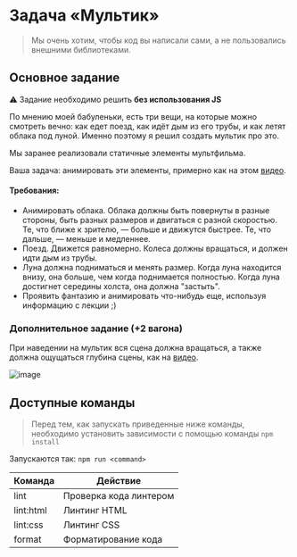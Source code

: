 # Задача «Мультик»

> Мы очень хотим, чтобы код вы написали сами, а не пользовались внешними библиотеками.

## Основное задание

:warning: Задание необходимо решить **без использования JS**

По мнению моей бабуленьки, есть три вещи, на которые можно смотреть вечно: как едет поезд, как идёт дым из его трубы, и как летят облака под луной. Именно поэтому я решил создать мультик про это.

Мы заранее реализовали статичные элементы мультфильма.

Ваша задача: анимировать эти элементы, примерно как на этом [видео](https://yadi.sk/i/PjDnrWEoDO-54Q).

#### Требования:

- Анимировать облака. Облака должны быть повернуты в разные стороны, быть разных размеров и двигаться с разной скоростью. Те, что ближе к зрителю, — больше и движутся быстрее. Те, что дальше, — меньше и медленнее.
- Поезд. Движется равномерно. Колеса должны вращаться, и должен идти дым из трубы.
- Луна должна подниматься и менять размер. Когда луна находится внизу, она больше, чем когда поднимается полностью. Когда луна достигнет середины холста, она должна "застыть".
- Проявить фантазию и анимировать что-нибудь еще, используя информацию с лекции ;)

### Дополнительное задание (+2 вагона)

При наведении на мультик вся сцена должна вращаться, а также должна ощущаться глубина сцены, как на [видео](https://yadi.sk/i/yMVhJkEL_fVRWA).

![image](https://user-images.githubusercontent.com/8963033/48782178-63cd1380-ecff-11e8-9d65-0c2f3af231de.png)

## Доступные команды

> Перед тем, как запускать приведенные ниже команды, необходимо установить зависимости с помощью команды `npm install`

Запускаются так: `npm run <command>`

| Команда   | Действие               |
| --------- | ---------------------- |
| lint      | Проверка кода линтером |
| lint:html | Линтинг HTML           |
| lint:css  | Линтинг CSS            |
| format    | Форматирование кода    |

